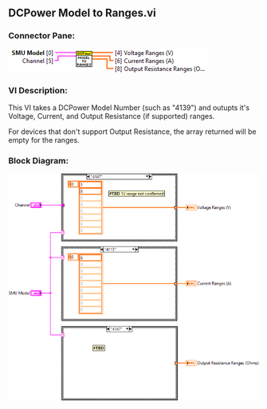 ## **DCPower Model to Ranges.vi**
### Connector Pane:
![alt text](/docs/images/Instrument%20Control/DCPower/SSC%20DCPower/SubVIs/DCPower%20Model%20to%20Ranges.vic.png "DCPower Model to Ranges.vi connector pane")

### VI Description:
This VI takes a DCPower Model Number (such as "4139") and outupts it's Voltage, Current, and Output Resistance (if supported) ranges.

For devices that don't support Output Resistance, the array returned will be empty for the ranges.

### Block Diagram:
![alt text](/docs/images/Instrument%20Control/DCPower/SSC%20DCPower/SubVIs/DCPower%20Model%20to%20Ranges.vid.png "DCPower Model to Ranges.vi block diagram")
